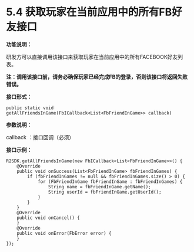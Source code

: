 # 5.4 获取玩家在当前应用中的所有FB好友接口

**功能说明：**

研发方可以直接调用该接口来获取玩家在当前应用中的所有FACEBOOK好友列表。

**注：调用该接口前，请务必确保玩家已经完成FB的登录，否则该接口将返回失败错误。**

**接口形式：**

```text
public static void getAllFriendsInGame(FbICallback<List<FbFriendInGame>> callback)
```

**参数说明：**

callback ：接口回调（必须）

**接口示例：**

```text
R2SDK.getAllFriendsInGame(new FbICallback<List<FbFriendInGame>>() {
    @Override
    public void onSuccess(List<FbFriendInGame> fbFriendInGames) {
        if (fbFriendInGames != null && fbFriendInGames.size() > 0) {
            for (FbFriendInGame fbFriendInGame : fbFriendInGames) {
                String name = fbFriendInGame.getName();
                String userId = fbFriendInGame.getUserId();
            }
        }
    }
    @Override
    public void onCancel() {
    }
    @Override
    public void onError(FbError error) {
    }
});
```

